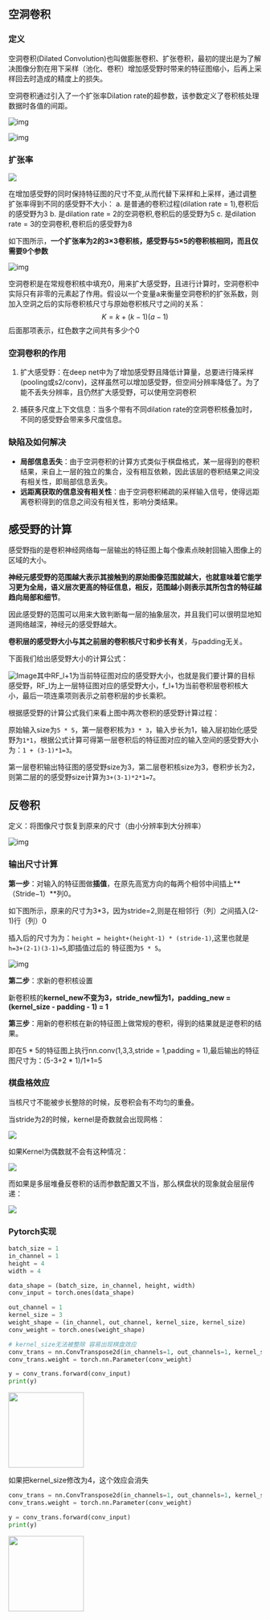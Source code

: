 ## 空洞卷积

### 定义

空洞卷积(Dilated Convolution)也叫做膨胀卷积、扩张卷积，最初的提出是为了解决图像分割在用下采样（池化、卷积）增加感受野时带来的特征图缩小，后再上采样回去时造成的精度上的损失。

空洞卷积通过引入了一个扩张率Dilation rate的超参数，该参数定义了卷积核处理数据时各值的间距。

![img](https://imgconvert.csdnimg.cn/aHR0cHM6Ly9tbWJpei5xcGljLmNuL21tYml6X2dpZi80bE4xWE9ac2hmZU1ISUlZZFJ5SWljdm5VUEh5c29kRWlhOW41akppYWliZWZOMmliOGhHMzJQaWE4aWNwMVhLeUpORkVqVWhwYkZMYWh5QmNQUWg3WEdkQ3dvUlEvNjQw?x-oss-process=image/format,png)

![img](https://imgconvert.csdnimg.cn/aHR0cHM6Ly9tbWJpei5xcGljLmNuL21tYml6X2dpZi80bE4xWE9ac2hmZU1ISUlZZFJ5SWljdm5VUEh5c29kRWlhVWFiejdQTk00VWxNNGNZQzBZR1NkazhFbmVxcVZ2cFNiTkhnSnoxZm9FWTc2S3oxOWljelJQZy82NDA?x-oss-process=image/format,png)

### 扩张率

![](https://tva1.sinaimg.cn/large/008i3skNly1gxerkgm9svj30o5086dgp.jpg)

在增加感受野的同时保持特征图的尺寸不变,从而代替下采样和上采样，通过调整扩张率得到不同的感受野不大小：
a. 是普通的卷积过程(dilation rate = 1),卷积后的感受野为3
b. 是dilation rate = 2的空洞卷积,卷积后的感受野为5
c. 是dilation rate = 3的空洞卷积,卷积后的感受野为8

如下图所示，**一个扩张率为2的3×3卷积核，感受野与5×5的卷积核相同，而且仅需要9个参数**

![img](https://img-blog.csdnimg.cn/20190409145225514.png?x-oss-process=image/watermark,type_ZmFuZ3poZW5naGVpdGk,shadow_10,text_aHR0cHM6Ly9ibG9nLmNzZG4ubmV0L3FxXzMwMTU5MDE1,size_16,color_FFFFFF,t_70)

空洞卷积是在常规卷积核中填充0，用来扩大感受野，且进行计算时，空洞卷积中实际只有非零的元素起了作用。假设以一个变量a来衡量空洞卷积的扩张系数，则加入空洞之后的实际卷积核尺寸与原始卷积核尺寸之间的关系：
$$
K = k + (k - 1)(a-1)
$$
后面那项表示，红色数字之间共有多少个0

### 空洞卷积的作用

1. 扩大感受野：在deep net中为了增加感受野且降低计算量，总要进行降采样(pooling或s2/conv)，这样虽然可以增加感受野，但空间分辨率降低了。为了能不丢失分辨率，且仍然扩大感受野，可以使用空洞卷积

2. 捕获多尺度上下文信息：当多个带有不同dilation rate的空洞卷积核叠加时，不同的感受野会带来多尺度信息。

### 缺陷及如何解决

- **局部信息丢失**：由于空洞卷积的计算方式类似于棋盘格式，某一层得到的卷积结果，来自上一层的独立的集合，没有相互依赖，因此该层的卷积结果之间没有相关性，即局部信息丢失。
- **远距离获取的信息没有相关性**：由于空洞卷积稀疏的采样输入信号，使得远距离卷积得到的信息之间没有相关性，影响分类结果。

## 感受野的计算

感受野指的是卷积神经网络每一层输出的特征图上每个像素点映射回输入图像上的区域的大小。

**神经元感受野的范围越大表示其接触到的原始图像范围就越大，也就意味着它能学习更为全局，语义层次更高的特征信息，相反，范围越小则表示其所包含的特征越趋向局部和细节**。

因此感受野的范围可以用来大致判断每一层的抽象层次，并且我们可以很明显地知道网络越深，神经元的感受野越大。

**卷积层的感受野大小与其之前层的卷积核尺寸和步长有关**，与padding无关。

下面我们给出感受野大小的计算公式：

![Image](https://mmbiz.qpic.cn/mmbiz_png/4lN1XOZshffB4xA4Eibvupg8FxOiaHpZK5mZFYLcpA88CZh86S2oicYvcptgPgteEOJWNic2NJwdXkqnblqV9m3R7Q/640?wx_fmt=png&tp=webp&wxfrom=5&wx_lazy=1&wx_co=1)其中RF_l+1为当前特征图对应的感受野大小，也就是我们要计算的目标感受野，RF_l为上一层特征图对应的感受野大小，f_l+1为当前卷积层卷积核大小，最后一项连乘项则表示之前卷积层的步长乘积。

根据感受野的计算公式我们来看上图中两次卷积的感受野计算过程：

原始输入size为`5 * 5`，第一层卷积核为`3 * 3`，输入步长为1，输入层初始化感受野为`1*1`，根据公式计算可得第一层卷积后的特征图对应的输入空间的感受野大小为：`1 + (3-1)*1=3`。

第一层卷积输出特征图的感受野size为3，第二层卷积核size为3，卷积步长为2，则第二层的的感受野size计算为`3+(3-1)*2*1=7`。

## 反卷积

定义：将图像尺寸恢复到原来的尺寸（由小分辨率到大分辨率）

![img](https://pic1.zhimg.com/v2-2b6e5c02e3dc2c60cc3fbb2d5fba88fc_b.jpg)

### 输出尺寸计算

**第一步**：对输入的特征图做**插值**，在原先高宽方向的每两个相邻中间插上**（Stride−1）**列0。

如下图所示，原来的尺寸为3*3，因为stride=2,则是在相邻行（列）之间插入(2-1)行（列）0

插入后的尺寸为为：`height = height+(height-1) * (stride-1)`,这里也就是`h=3+(2-1)(3-1)=5`,即插值过后的 特征图为`5 * 5`。

![img](https://pic3.zhimg.com/v2-72794700c3f33187d34ce3d72c570856_b.png)

**第二步**：求新的卷积核设置

新卷积核的**kernel_new不变为3，stride_new恒为1，padding_new =(kernel_size - padding - 1) = 1**

**第三步**：用新的卷积核在新的特征图上做常规的卷积，得到的结果就是逆卷积的结果。

即在5 * 5的特征图上执行nn.conv(1,3,3,stride = 1,padding = 1),最后输出的特征图尺寸为：(5-3+2 * 1)/1+1=5

### 棋盘格效应

当核尺寸不能被步长整除的时候，反卷积会有不均匀的重叠。

当stride为2的时候，kernel是奇数就会出现网格：

![](https://tva1.sinaimg.cn/large/008i3skNly1gxfqht2bh0j312i0iy3zx.jpg)

如果Kernel为偶数就不会有这种情况：

![](https://tva1.sinaimg.cn/large/008i3skNly1gxfqj7ao3bj312e0jkwfx.jpg)

而如果是多层堆叠反卷积的话而参数配置又不当，那么棋盘状的现象就会层层传递：

![](https://tva1.sinaimg.cn/large/008i3skNly1gxfqjr00mmj311u0e8my8.jpg)

### Pytorch实现

```python
batch_size = 1
in_channel = 1
height = 4
width = 4

data_shape = (batch_size, in_channel, height, width)
conv_input = torch.ones(data_shape)

out_channel = 1
kernel_size = 3
weight_shape = (in_channel, out_channel, kernel_size, kernel_size)
conv_weight = torch.ones(weight_shape)

# kernel_size无法被整除 容易出现棋盘效应
conv_trans = nn.ConvTranspose2d(in_channels=1, out_channels=1, kernel_size=kernel_size, stride=2, padding=1)
conv_trans.weight = torch.nn.Parameter(conv_weight)

y = conv_trans.forward(conv_input)
print(y)
```

<img src="https://tva1.sinaimg.cn/large/008i3skNly1gxfrtg0tsdj30x80b6gnq.jpg" style="height:150px" />

如果把kernel_size修改为4，这个效应会消失

```python
conv_trans = nn.ConvTranspose2d(in_channels=1, out_channels=1, kernel_size=4, stride=2, padding=1)
conv_trans.weight = torch.nn.Parameter(conv_weight)

y = conv_trans.forward(conv_input)
print(y)
```

<img src="https://tva1.sinaimg.cn/large/008i3skNly1gxfs0cl5qbj30yc0coaco.jpg" style="height:150px" />